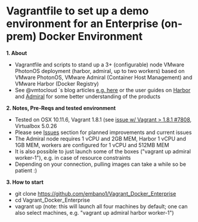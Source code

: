 # Vagrantfile to set up a demo environment for an Enterprise (on-prem) Docker Environment

**1. About**
  * Vagrantfile and scripts to stand up a 3+ (configurable) node VMware PhotonOS deployment (harbor, admiral, up to two workers) based on VMware PhotonOS, VMware Admiral (Container Host Management) and VMware Harbor (Docker Registry)
  * See @vmtocloud ´s blog articles [e.g. here](http://www.vmtocloud.com/how-to-use-vmware-admiral-container-service-with-harbor-registry/) or the user guides on [Harbor](https://github.com/vmware/harbor/blob/master/docs/user_guide.md) and [Admiral](https://github.com/vmware/admiral#getting-started) for some better understanding of the products

**2. Notes, Pre-Reqs and tested environment**
  * Tested on OSX 10.11.6, Vagrant 1.8.1 (see [issue w/ Vagrant > 1.8.1 #7808](https://github.com/mitchellh/vagrant/issues/7808), Virtualbox 5.0.26
  * Please see [Issues](https://github.com/embano1/Vagrant_Docker_Enterprise/issues) section for planned improvements and current issues
  * The Admiral node requires 1 vCPU and 2GB MEM, Harbor 1 vCPU and 1GB MEM, workers are configured for 1 vCPU and 512MB MEM
  * It is also possible to just launch some of the boxes ("vagrant up admiral worker-1"), e.g. in case of resource constraints
  * Depending on your connection, pulling images can take a while so be patient :)
  
**3. How to start**
  * git clone https://github.com/embano1/Vagrant_Docker_Enterprise
  * cd Vagrant_Docker_Enterprise
  * vagrant up (note: this will launch all four machines by default; one can also select machines, e.g. "vagrant up admiral harbor worker-1")

